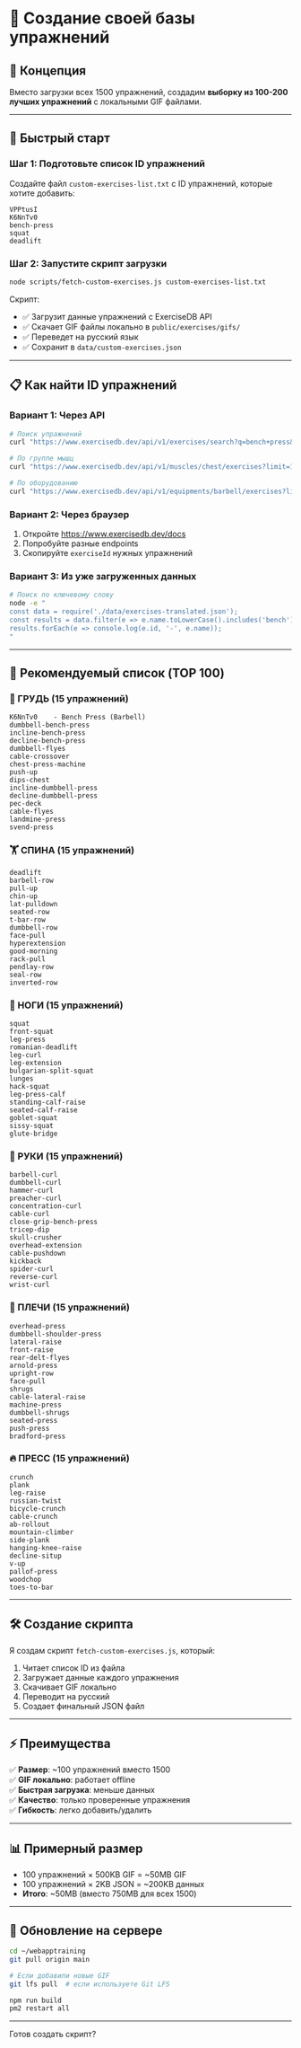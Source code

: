 # 📝 Создание своей базы упражнений

## 🎯 Концепция

Вместо загрузки всех 1500 упражнений, создадим **выборку из 100-200 лучших упражнений** с локальными GIF файлами.

---

## 🚀 Быстрый старт

### Шаг 1: Подготовьте список ID упражнений

Создайте файл `custom-exercises-list.txt` с ID упражнений, которые хотите добавить:

```
VPPtusI
K6NnTv0
bench-press
squat
deadlift
```

### Шаг 2: Запустите скрипт загрузки

```bash
node scripts/fetch-custom-exercises.js custom-exercises-list.txt
```

Скрипт:
- ✅ Загрузит данные упражнений с ExerciseDB API
- ✅ Скачает GIF файлы локально в `public/exercises/gifs/`
- ✅ Переведет на русский язык
- ✅ Сохранит в `data/custom-exercises.json`

---

## 📋 Как найти ID упражнений

### Вариант 1: Через API
```bash
# Поиск упражнений
curl "https://www.exercisedb.dev/api/v1/exercises/search?q=bench+press&limit=10"

# По группе мышц
curl "https://www.exercisedb.dev/api/v1/muscles/chest/exercises?limit=10"

# По оборудованию
curl "https://www.exercisedb.dev/api/v1/equipments/barbell/exercises?limit=10"
```

### Вариант 2: Через браузер
1. Откройте https://www.exercisedb.dev/docs
2. Попробуйте разные endpoints
3. Скопируйте `exerciseId` нужных упражнений

### Вариант 3: Из уже загруженных данных
```bash
# Поиск по ключевому слову
node -e "
const data = require('./data/exercises-translated.json');
const results = data.filter(e => e.name.toLowerCase().includes('bench'));
results.forEach(e => console.log(e.id, '-', e.name));
"
```

---

## 📝 Рекомендуемый список (TOP 100)

### 💪 ГРУДЬ (15 упражнений)
```
K6NnTv0    - Bench Press (Barbell)
dumbbell-bench-press
incline-bench-press
decline-bench-press
dumbbell-flyes
cable-crossover
chest-press-machine
push-up
dips-chest
incline-dumbbell-press
decline-dumbbell-press
pec-deck
cable-flyes
landmine-press
svend-press
```

### 🏋️ СПИНА (15 упражнений)
```
deadlift
barbell-row
pull-up
chin-up
lat-pulldown
seated-row
t-bar-row
dumbbell-row
face-pull
hyperextension
good-morning
rack-pull
pendlay-row
seal-row
inverted-row
```

### 🦵 НОГИ (15 упражнений)
```
squat
front-squat
leg-press
romanian-deadlift
leg-curl
leg-extension
bulgarian-split-squat
lunges
hack-squat
leg-press-calf
standing-calf-raise
seated-calf-raise
goblet-squat
sissy-squat
glute-bridge
```

### 🦾 РУКИ (15 упражнений)
```
barbell-curl
dumbbell-curl
hammer-curl
preacher-curl
concentration-curl
cable-curl
close-grip-bench-press
tricep-dip
skull-crusher
overhead-extension
cable-pushdown
kickback
spider-curl
reverse-curl
wrist-curl
```

### 🌟 ПЛЕЧИ (15 упражнений)
```
overhead-press
dumbbell-shoulder-press
lateral-raise
front-raise
rear-delt-flyes
arnold-press
upright-row
face-pull
shrugs
cable-lateral-raise
machine-press
dumbbell-shrugs
seated-press
push-press
bradford-press
```

### 🔥 ПРЕСС (15 упражнений)
```
crunch
plank
leg-raise
russian-twist
bicycle-crunch
cable-crunch
ab-rollout
mountain-climber
side-plank
hanging-knee-raise
decline-situp
v-up
pallof-press
woodchop
toes-to-bar
```

---

## 🛠️ Создание скрипта

Я создам скрипт `fetch-custom-exercises.js`, который:

1. Читает список ID из файла
2. Загружает данные каждого упражнения
3. Скачивает GIF локально
4. Переводит на русский
5. Создает финальный JSON файл

---

## ⚡ Преимущества

✅ **Размер**: ~100 упражнений вместо 1500  
✅ **GIF локально**: работает offline  
✅ **Быстрая загрузка**: меньше данных  
✅ **Качество**: только проверенные упражнения  
✅ **Гибкость**: легко добавить/удалить  

---

## 📊 Примерный размер

- 100 упражнений × 500KB GIF = ~50MB GIF
- 100 упражнений × 2KB JSON = ~200KB данных
- **Итого**: ~50MB (вместо 750MB для всех 1500)

---

## 🔄 Обновление на сервере

```bash
cd ~/webapptraining
git pull origin main

# Если добавили новые GIF
git lfs pull  # если используете Git LFS

npm run build
pm2 restart all
```

---

Готов создать скрипт?

